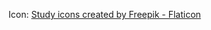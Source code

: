 

Icon:
<a href="https://www.flaticon.com/free-icons/study" title="study icons">Study icons created by Freepik - Flaticon</a>